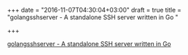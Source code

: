 +++
date = "2016-11-07T04:30:04+03:00"
draft = true
title = "golangsshserver - A standalone SSH server written in Go "

+++

<p><a href="https://t.co/dTmvGQjGmj">golangsshserver - A standalone SSH server written in Go </a></p>

